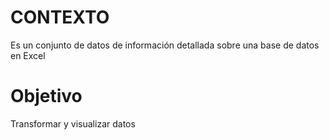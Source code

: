 # CONTEXTO
  Es un conjunto de datos de información detallada sobre una base de datos en Excel
# Objetivo
  Transformar y visualizar datos 
